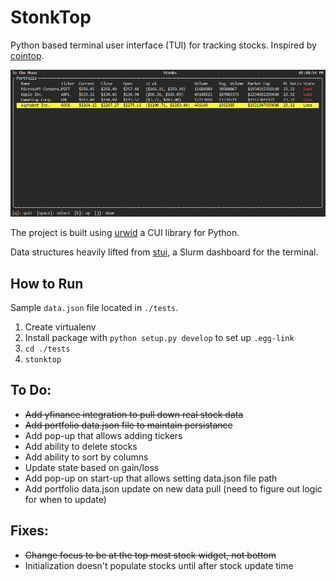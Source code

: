 # StonkTop
Python based terminal user interface (TUI) for tracking stocks. Inspired by [cointop](https://github.com/miguelmota/cointop).

![Current Screenshot](./screenshot.png)

The project is built using [urwid](https://github.com/urwid/urwid) a CUI library for Python. 

Data structures heavily lifted from [stui](https://github.com/mil-ad/stui), a Slurm dashboard for the terminal.

## How to Run
Sample `data.json` file located in `./tests`.

1. Create virtualenv
2. Install package with `python setup.py develop` to set up `.egg-link`
3. `cd ./tests`
4. `stonktop`

## To Do:
- ~~Add yfinance integration to pull down real stock data~~
- ~~Add portfolio data.json file to maintain persistance~~
- Add pop-up that allows adding tickers
- Add ability to delete stocks
- Add ability to sort by columns
- Update state based on gain/loss
- Add pop-up on start-up that allows setting data.json file path
- Add portfolio data.json update on new data pull (need to figure out logic for when to update)

## Fixes:
- ~~Change focus to be at the top most stock widget, not bottom~~
- Initialization doesn't populate stocks until after stock update time